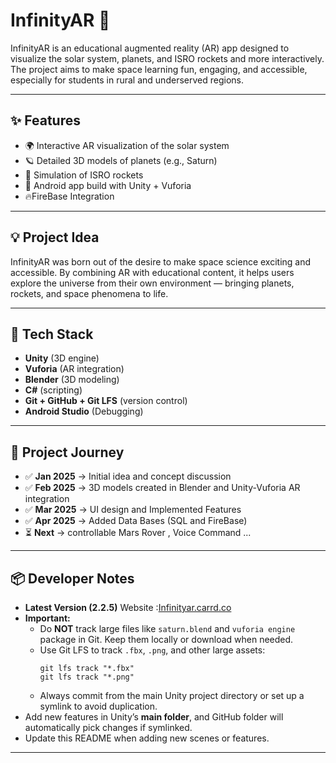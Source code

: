 # InfinityAR 🚀

InfinityAR is an educational augmented reality (AR) app designed to visualize the solar system, planets, and ISRO rockets and more interactively. The project aims to make space learning fun, engaging, and accessible, especially for students in rural and underserved regions.

---

## ✨ Features

- 🌍 Interactive AR visualization of the solar system  
- 🪐 Detailed 3D models of planets (e.g., Saturn)  
- 🚀 Simulation of ISRO rockets  
- 📱 Android app build with Unity + Vuforia
- 🔥FireBase Integration

---

## 💡 Project Idea

InfinityAR was born out of the desire to make space science exciting and accessible. By combining AR with educational content, it helps users explore the universe from their own environment — bringing planets, rockets, and space phenomena to life.

---

## 🔧 Tech Stack

- **Unity** (3D engine)
- **Vuforia** (AR integration)
- **Blender** (3D modeling)
- **C#** (scripting)
- **Git + GitHub + Git LFS** (version control)
- **Android Studio** (Debugging)

---

## 📜 Project Journey

- ✅ **Jan 2025** → Initial idea and concept discussion  
- ✅ **Feb 2025** → 3D models created in Blender and Unity-Vuforia AR integration 
- ✅ **Mar 2025** → UI design and Implemented Features
- ✅ **Apr 2025** → Added Data Bases (SQL and FireBase)
- ⏳ **Next** → controllable Mars Rover , Voice Command ...

---

## 📦 Developer Notes
- **Latest Version (2.2.5)**
  Website :[Infinityar.carrd.co](url)
- **Important:**  
  - Do **NOT** track large files like `saturn.blend` and `vuforia engine` package in Git. Keep them locally or download when needed.
  - Use Git LFS to track `.fbx`, `.png`, and other large assets:
    ```
    git lfs track "*.fbx"
    git lfs track "*.png"
    ```
  - Always commit from the main Unity project directory or set up a symlink to avoid duplication.
- Add new features in Unity’s **main folder**, and GitHub folder will automatically pick changes if symlinked.
- Update this README when adding new scenes or features.

---


